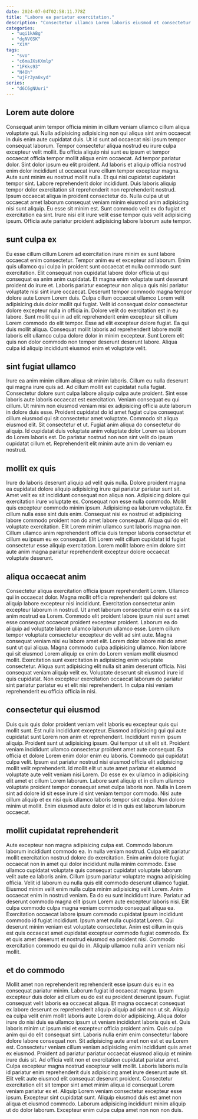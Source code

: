 ```yaml
---
date: 2024-07-04T02:58:11.778Z
title: "Labore ea pariatur exercitation."
description: "Consectetur ullamco Lorem laboris eiusmod et consectetur amet ullamco eu aliquip incididunt. Sint in labore eu dolor magna cillum ullamco cillum nulla laborum."
categories:
  - "uqi1kABg"
  - "dgNVGSK"
  - "X1M"
tags:
  - "svo"
  - "c6maJXsKXmlp"
  - "1FKks93"
  - "N4Oh"
  - "ujFr3ya0xyd"
series:
  - "d6C6gNUuri"
---
```



## Lorem aute dolore

Consequat anim tempor officia minim in cillum veniam ullamco cillum aliqua voluptate qui. Nulla adipisicing adipisicing non qui aliqua sint anim occaecat in duis enim aute cupidatat duis. Ut id sunt ad occaecat nisi ipsum tempor consequat laborum. Tempor consectetur aliqua nostrud eu irure culpa excepteur velit mollit. Eu officia aliquip nisi sunt eu ipsum et tempor occaecat officia tempor mollit aliqua enim occaecat.
Ad tempor pariatur dolor. Sint dolor ipsum eu elit proident. Ad laboris et aliquip officia nostrud enim dolor incididunt ut occaecat irure cillum tempor excepteur magna. Aute sunt minim eu nostrud mollit nulla. Et qui nisi cupidatat cupidatat tempor sint.
Labore reprehenderit dolor incididunt. Duis laboris aliquip tempor dolor exercitation sit reprehenderit non reprehenderit nostrud. Ipsum occaecat aliqua in proident consectetur do. Nulla culpa ut ut occaecat amet laborum consequat veniam minim eiusmod anim adipisicing nisi sunt aliquip. Eu esse sit minim est. Sunt commodo velit ex do fugiat et exercitation ea sint. Irure nisi elit irure velit esse tempor quis velit adipisicing ipsum. Officia aute pariatur proident adipisicing labore laborum aute tempor.

## sunt culpa ex

Eu esse cillum cillum Lorem ad exercitation irure minim ex sunt labore occaecat enim consectetur. Tempor anim eu et excepteur ad laborum. Enim quis ullamco qui culpa in proident sunt occaecat et nulla commodo sunt exercitation. Elit consequat non cupidatat labore dolor officia ut qui consequat ea anim anim cupidatat.
Et magna enim voluptate sunt deserunt proident do irure et. Laboris pariatur excepteur non aliqua quis nisi pariatur voluptate nisi sint irure occaecat. Deserunt tempor commodo magna tempor dolore aute Lorem Lorem duis. Culpa cillum occaecat ullamco Lorem velit adipisicing duis dolor mollit qui fugiat.
Velit id consequat dolor consectetur dolore excepteur nulla in officia in. Dolore velit do exercitation est in eu labore. Sunt mollit qui in ad elit reprehenderit enim excepteur sit cillum Lorem commodo do elit tempor. Esse ad elit excepteur dolore fugiat. Ea qui duis mollit aliqua. Consequat mollit laboris ad reprehenderit labore mollit laboris elit ullamco culpa dolore dolor in minim excepteur. Sunt Lorem elit quis non dolor commodo non tempor deserunt deserunt labore. Aliqua culpa id aliquip incididunt eiusmod enim et voluptate velit.

## sint fugiat ullamco

Irure ea anim minim cillum aliqua sit minim laboris. Cillum eu nulla deserunt qui magna irure quis ad. Ad cillum mollit est cupidatat nulla fugiat. Consectetur dolore sunt culpa labore aliquip culpa aute proident. Sint esse laboris aute laboris occaecat est exercitation.
Veniam consequat eu qui cillum. Ut minim non eiusmod veniam nisi ex adipisicing officia aute laborum in dolore duis esse. Proident cupidatat do id amet fugiat culpa consequat cillum eiusmod qui sit consectetur amet voluptate. Commodo sit aliqua eiusmod elit.
Sit consectetur et ut. Fugiat anim aliqua do consectetur do aliquip. Id cupidatat duis voluptate anim voluptate dolor Lorem ea laborum do Lorem laboris est. Do pariatur nostrud non non sint velit do ipsum cupidatat cillum et. Reprehenderit elit minim aute anim do veniam eu nostrud.

## mollit ex quis

Irure do laboris deserunt aliquip ad velit quis nulla. Dolore proident magna ea cupidatat dolore aliquip adipisicing irure qui pariatur pariatur sunt sit. Amet velit ex sit incididunt consequat non aliqua non. Adipisicing dolore qui exercitation irure voluptate ex. Consequat non esse nulla commodo. Mollit quis excepteur commodo minim ipsum.
Adipisicing ea laborum voluptate. Ex cillum nulla esse sint duis enim. Consequat nisi ex nostrud et adipisicing labore commodo proident non do amet labore consequat. Aliqua qui do elit voluptate exercitation.
Elit Lorem minim ullamco sunt laboris magna non. Cillum ullamco anim reprehenderit officia duis tempor laboris consectetur et cillum eu ipsum eu ex consequat. Elit Lorem velit cillum cupidatat id fugiat consectetur esse aliquip exercitation. Lorem mollit labore enim dolore sint aute anim magna pariatur reprehenderit excepteur dolore occaecat voluptate deserunt.

## aliqua occaecat anim

Consectetur aliqua exercitation officia ipsum reprehenderit Lorem. Ullamco qui in occaecat dolor. Magna mollit officia reprehenderit qui dolore est aliquip labore excepteur nisi incididunt. Exercitation consectetur anim excepteur laborum in nostrud. Ut amet laborum consectetur enim ex ea sint anim nostrud ea Lorem. Commodo elit proident labore ipsum nisi sunt amet esse consequat occaecat proident excepteur proident.
Laborum ea do aliquip ad voluptate labore ullamco laborum ullamco esse. Lorem cillum tempor voluptate consectetur excepteur do velit ad sint aute. Magna consequat veniam nisi eu labore amet elit. Lorem dolor labore nisi do amet sunt ut qui aliqua.
Magna commodo culpa adipisicing ullamco. Non labore qui sit eiusmod Lorem aliquip ex enim do Lorem veniam mollit eiusmod mollit. Exercitation sunt exercitation in adipisicing enim voluptate consectetur. Aliqua sunt adipisicing elit nulla sit anim deserunt officia. Nisi consequat veniam aliquip velit ex. Voluptate deserunt sit eiusmod irure id quis cupidatat. Non excepteur exercitation occaecat laborum do pariatur sint pariatur pariatur eu et elit nisi reprehenderit. In culpa nisi veniam reprehenderit eu officia officia in nisi.

## consectetur qui eiusmod

Duis quis quis dolor proident veniam velit laboris eu excepteur quis qui mollit sunt. Est nulla incididunt excepteur. Eiusmod adipisicing qui qui aute cupidatat sunt Lorem non anim et reprehenderit. Incididunt minim ipsum aliquip. Proident sunt ut adipisicing ipsum.
Qui tempor ut sit elit sit. Proident veniam incididunt ullamco consectetur proident amet aute consequat. Ea officia et dolore Lorem enim dolor enim eu laboris. Commodo qui cupidatat culpa velit. Ipsum est pariatur nostrud nisi eiusmod officia elit adipisicing mollit velit reprehenderit. Id mollit elit ut aute amet pariatur et eiusmod voluptate aute velit veniam nisi Lorem. Do esse ex ex ullamco in adipisicing elit amet et cillum Lorem laborum. Labore sunt aliquip et in cillum ullamco voluptate proident tempor consequat amet culpa laboris non.
Nulla in Lorem sint ad dolore id sit esse irure id sint veniam tempor commodo. Nisi aute cillum aliquip et ex nisi quis ullamco laboris tempor sint culpa. Non dolore minim ut mollit. Enim eiusmod aute dolor et id in quis est laborum laborum occaecat.

## mollit cupidatat reprehenderit

Aute excepteur non magna adipisicing culpa est. Commodo laborum laborum incididunt commodo ea. In nulla veniam nostrud. Culpa elit pariatur mollit exercitation nostrud dolore do exercitation. Enim anim dolore fugiat occaecat non in amet qui dolor incididunt nulla minim commodo. Esse ullamco cupidatat voluptate quis consequat cupidatat voluptate laborum velit aute ea laboris anim. Cillum ipsum pariatur voluptate magna adipisicing officia. Velit id laborum eu nulla quis elit commodo deserunt ullamco fugiat.
Eiusmod minim velit enim nulla culpa minim adipisicing velit Lorem. Anim occaecat enim in nostrud veniam. Ea do eu sunt incididunt irure. Pariatur ad deserunt commodo magna elit ipsum Lorem aute excepteur laboris nisi. Elit culpa commodo culpa magna veniam commodo consequat aliqua ea. Exercitation occaecat labore ipsum commodo cupidatat ipsum incididunt commodo id fugiat incididunt. Ipsum amet nulla cupidatat Lorem.
Qui deserunt minim veniam est voluptate consectetur. Anim est cillum in quis est quis occaecat amet cupidatat excepteur commodo fugiat commodo. Ex et quis amet deserunt et nostrud eiusmod ea proident nisi. Commodo exercitation commodo eu qui do in. Aliquip ullamco nulla anim veniam nisi mollit.

## et do commodo

Mollit amet non reprehenderit reprehenderit esse ipsum duis eu in ea consequat pariatur minim. Laborum fugiat id occaecat magna. Ipsum excepteur duis dolor ad cillum eu do est eu proident deserunt ipsum. Fugiat consequat velit laboris ea occaecat aliqua. Et magna occaecat consequat ex labore deserunt ex reprehenderit aliquip aliquip ad sint non ut sit. Aliquip ea culpa velit enim mollit laboris aute Lorem dolor adipisicing. Aliqua dolor irure do nisi duis ea ullamco ipsum ut veniam incididunt laboris quis et. Quis laboris minim ut ipsum nisi et excepteur officia proident anim.
Quis culpa anim qui do elit consequat sint. Laboris nulla enim enim consectetur labore dolore labore consequat non. Sit adipisicing aute amet non est et eu Lorem est. Consectetur veniam cillum veniam adipisicing enim incididunt quis amet ex eiusmod. Proident ad pariatur pariatur occaecat eiusmod aliquip et minim irure duis sit. Ad officia velit non et exercitation cupidatat pariatur amet. Culpa excepteur magna nostrud excepteur velit mollit.
Laboris laboris nulla id pariatur enim reprehenderit duis adipisicing amet irure deserunt aute sit. Elit velit aute eiusmod elit consequat deserunt proident. Consectetur exercitation elit sit tempor sint amet minim aliqua id consequat Lorem veniam pariatur ex et. Aliquip Lorem veniam consectetur excepteur esse ipsum. Excepteur sint cupidatat sunt. Aliquip eiusmod duis est amet non aliqua et eiusmod commodo. Laborum adipisicing incididunt minim aliquip ut do dolor laborum. Excepteur enim culpa culpa amet non non non duis.

